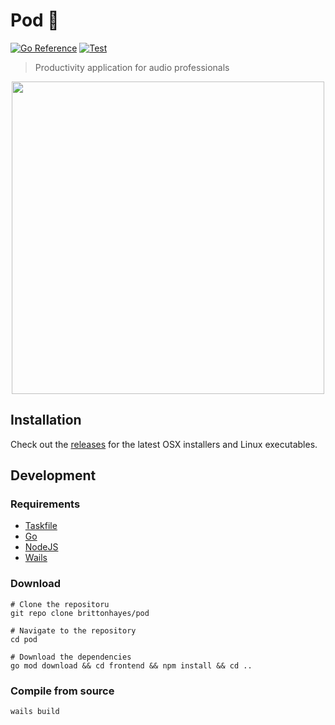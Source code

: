 # Pod 🌱

[![Go Reference](https://pkg.go.dev/badge/github.com/brittonhayes/pod.svg)](https://pkg.go.dev/github.com/brittonhayes/pod)
[![Test](https://github.com/brittonhayes/pod/actions/workflows/test.yml/badge.svg)](https://github.com/brittonhayes/pod/actions/workflows/test.yml)

> Productivity application for audio professionals

<p align=center>
    <image src="./preview.png" width="500px"/>
</p>

## Installation

Check out the [releases](https://github.com/brittonhayes/pod/releases) for the latest OSX installers and Linux executables.

## Development

### Requirements

- [Taskfile](https://taskfile.dev/#/)
- [Go](https://golang.org/doc/install)
- [NodeJS](https://nodejs.org/en/download/)
- [Wails](https://wails.app/gettingstarted/)

### Download

```shell
# Clone the repositoru
git repo clone brittonhayes/pod

# Navigate to the repository
cd pod

# Download the dependencies
go mod download && cd frontend && npm install && cd ..
```

### Compile from source

```shell
wails build
```
